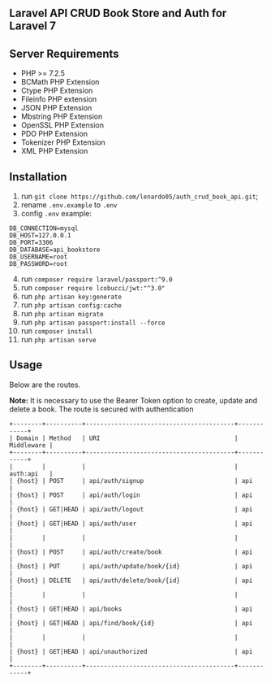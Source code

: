 ## Laravel API CRUD Book Store and Auth for Laravel 7
## Server Requirements
* PHP >= 7.2.5
* BCMath PHP Extension
* Ctype PHP Extension
* Fileinfo PHP extension
* JSON PHP Extension
* Mbstring PHP Extension
* OpenSSL PHP Extension
* PDO PHP Extension
* Tokenizer PHP Extension
* XML PHP Extension

## Installation

1. run `git clone https://github.com/lenardo05/auth_crud_book_api.git`;
2. rename `.env.example` to `.env` 
3. config `.env` example:
```
DB_CONNECTION=mysql
DB_HOST=127.0.0.1
DB_PORT=3306
DB_DATABASE=api_bookstore
DB_USERNAME=root
DB_PASSWORD=root
```
4. run `composer require laravel/passport:^9.0`
5. run `composer require lcobucci/jwt:"^3.0"`
6. run `php artisan key:generate`
7. run `php artisan config:cache`
8. run `php artisan migrate`
9. run `php artisan passport:install --force`
10. run `composer install`
11. run `php artisan serve`

## Usage

Below are the routes.

**Note:** It is necessary to use the Bearer Token option to create, update and delete a book.
The route is secured with authentication

```
+--------+----------+-----------------------------------------+------------+
| Domain | Method   | URI                                     | Middleware |
+--------+----------+-----------------------------------------+------------+
|        |          |                                         | auth:api   |
| {host} | POST     | api/auth/signup                         | api        |
| {host} | POST     | api/auth/login                          | api        |
| {host} | GET|HEAD | api/auth/logout                         | api        |
| {host} | GET|HEAD | api/auth/user                           | api        |
|        |          |                                         |            |
| {host} | POST     | api/auth/create/book                    | api        |
| {host} | PUT      | api/auth/update/book/{id}               | api        |
| {host} | DELETE   | api/auth/delete/book/{id}               | api        |
|        |          |                                         |            |
| {host} | GET|HEAD | api/books                               | api        |
| {host} | GET|HEAD | api/find/book/{id}                      | api        |
|        |          |                                         |            |
| {host} | GET|HEAD | api/unauthorized                        | api        |
+--------+----------+-----------------------------------------+------------+
```
